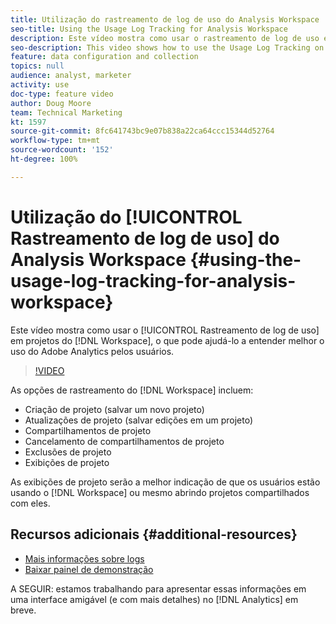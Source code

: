 ```yaml
---
title: Utilização do rastreamento de log de uso do Analysis Workspace
seo-title: Using the Usage Log Tracking for Analysis Workspace
description: Este vídeo mostra como usar o rastreamento de log de uso em projetos do Workspace, o que pode ajudá-lo a entender melhor o uso do Adobe Analytics pelos usuários.
seo-description: This video shows how to use the Usage Log Tracking on Workspace projects, which can help you better understand your users’ usage of Adobe Analytics.
feature: data configuration and collection
topics: null
audience: analyst, marketer
activity: use
doc-type: feature video
author: Doug Moore
team: Technical Marketing
kt: 1597
source-git-commit: 8fc641743bc9e07b838a22ca64ccc15344d52764
workflow-type: tm+mt
source-wordcount: '152'
ht-degree: 100%

---
```



# Utilização do [!UICONTROL Rastreamento de log de uso] do Analysis Workspace {#using-the-usage-log-tracking-for-analysis-workspace}

Este vídeo mostra como usar o [!UICONTROL Rastreamento de log de uso] em projetos do [!DNL Workspace], o que pode ajudá-lo a entender melhor o uso do Adobe Analytics pelos usuários.

>[!VIDEO](https://video.tv.adobe.com/v/22922/?quality=12&learn=on)

As opções de rastreamento do [!DNL Workspace] incluem:

* Criação de projeto (salvar um novo projeto)
* Atualizações de projeto (salvar edições em um projeto)
* Compartilhamentos de projeto
* Cancelamento de compartilhamentos de projeto
* Exclusões de projeto
* Exibições de projeto

As exibições de projeto serão a melhor indicação de que os usuários estão usando o [!DNL Workspace] ou mesmo abrindo projetos compartilhados com eles.

## Recursos adicionais {#additional-resources}

* [Mais informações sobre logs](https://experienceleague.adobe.com/docs/analytics/admin/admin-tools/logs.html?lang=pt-BR)
* [Baixar painel de demonstração](https://adobe.ly/2ygP5ws)

A SEGUIR: estamos trabalhando para apresentar essas informações em uma interface amigável (e com mais detalhes) no [!DNL Analytics] em breve.
